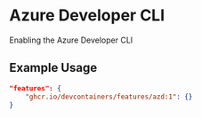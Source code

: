 
# Azure Developer CLI

Enabling the Azure Developer CLI

## Example Usage

```json
"features": {
    "ghcr.io/devcontainers/features/azd:1": {}
}
```
